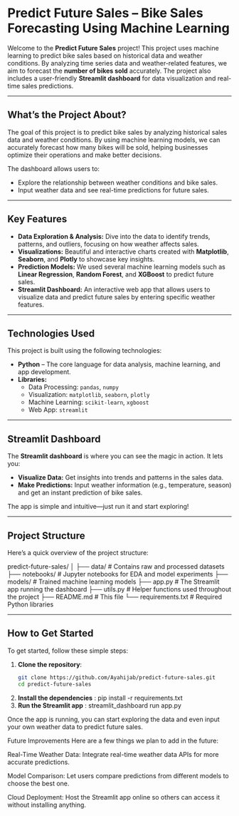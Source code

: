 # Predict Future Sales – Bike Sales Forecasting Using Machine Learning

Welcome to the **Predict Future Sales** project! This project uses machine learning to predict bike sales based on historical data and weather conditions. By analyzing time series data and weather-related features, we aim to forecast the **number of bikes sold** accurately. The project also includes a user-friendly **Streamlit dashboard** for data visualization and real-time sales predictions.

---

## What’s the Project About?

The goal of this project is to predict bike sales by analyzing historical sales data and weather conditions. By using machine learning models, we can accurately forecast how many bikes will be sold, helping businesses optimize their operations and make better decisions.

The dashboard allows users to:
- Explore the relationship between weather conditions and bike sales.
- Input weather data and see real-time predictions for future sales.

---

## Key Features

- **Data Exploration & Analysis:** Dive into the data to identify trends, patterns, and outliers, focusing on how weather affects sales.
- **Visualizations:** Beautiful and interactive charts created with **Matplotlib**, **Seaborn**, and **Plotly** to showcase key insights.
- **Prediction Models:** We used several machine learning models such as **Linear Regression**, **Random Forest**, and **XGBoost** to predict future sales.
- **Streamlit Dashboard:** An interactive web app that allows users to visualize data and predict future sales by entering specific weather features.

---

## Technologies Used

This project is built using the following technologies:

- **Python** – The core language for data analysis, machine learning, and app development.
- **Libraries:**
  - Data Processing: `pandas`, `numpy`
  - Visualization: `matplotlib`, `seaborn`, `plotly`
  - Machine Learning: `scikit-learn`, `xgboost`
  - Web App: `streamlit`

---

## Streamlit Dashboard

The **Streamlit dashboard** is where you can see the magic in action. It lets you:

- **Visualize Data:** Get insights into trends and patterns in the sales data.
- **Make Predictions:** Input weather information (e.g., temperature, season) and get an instant prediction of bike sales.

The app is simple and intuitive—just run it and start exploring!

---

## Project Structure

Here’s a quick overview of the project structure:

predict-future-sales/
│
├── data/ # Contains raw and processed datasets
├── notebooks/ # Jupyter notebooks for EDA and model experiments
├── models/ # Trained machine learning models
├── app.py # The Streamlit app running the dashboard
├── utils.py # Helper functions used throughout the project
├── README.md # This file
└── requirements.txt # Required Python libraries

---

## How to Get Started

To get started, follow these simple steps:

1. **Clone the repository**:
   ```bash
   git clone https://github.com/Ayahijab/predict-future-sales.git
   cd predict-future-sales
2. **Install the dependencies** :
    pip install -r requirements.txt
3. **Run the Streamlit app** :
    streamlit_dashboard run app.py   

Once the app is running, you can start exploring the data and even input your own weather data to predict future sales.

Future Improvements
Here are a few things we plan to add in the future:

Real-Time Weather Data: Integrate real-time weather data APIs for more accurate predictions.

Model Comparison: Let users compare predictions from different models to choose the best one.

Cloud Deployment: Host the Streamlit app online so others can access it without installing anything.

